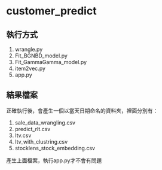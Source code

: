 ﻿# customer_predict

## 執行方式
1. wrangle.py
2. Fit_BGNBD_model.py
3. Fit_GammaGamma_model.py
4. item2vec.py
5. app.py

## 結果檔案
正確執行後，會產生一個以當天日期命名的資料夾，裡面分別有：
1. sale_data_wrangling.csv
2. predict_rlt.csv
4. ltv.csv
5. ltv_with_clustring.csv
6. stocklens_stock_embedding.csv

產生上面檔案，執行app.py才不會有問題
